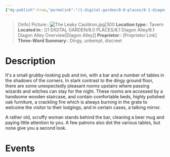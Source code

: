 ```yaml
---
{"dg-publish":true,"permalink":"/1-digital-garden/8-0-places/8-1-diagon-alley/8-1-1-the-leaky-cauldron/","tags":["#place","diagon-alley","#tavern"]}
---
```


>[!info]
>Picture:: ![The Leaky Cauldron.jpg|300](/img/user/1%20DIGITAL%20GARDEN/Images%20&%20Banners/The%20Leaky%20Cauldron.jpg)
>**Location type**:: Tavern 
>**Located in**:: [[1 DIGITAL GARDEN/8.0 PLACES/8.1 Diagon Alley/8.1 Diagon Alley Overview\|Diagon Alley]]
>**Proprietor**:: [Proprietor Link]
>**Three-Word Summary**:: Dingy, unkempt, discreet 

# Description

It's a small grubby-looking pub and inn, with a bar and a number of tables in the shadows of the corners. In stark contrast to the dingy ground floor, there are some unexpectedly pleasant rooms upstairs where passing wizards and witches can stay for the night. These rooms are accessed by a handsome wooden staircase, and contain comfortable beds, highly polished oak furniture, a crackling fire which is always burning in the grate to welcome the visitor to their lodgings, and in certain cases, a talking mirror.

A rather old, scruffy woman stands behind the bar, cleaning a beer mug and paying little attention to you. A few patrons also dot the various tables, but none give you a second look.

# Events

